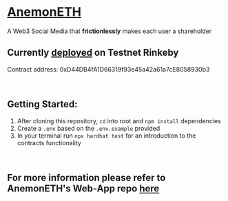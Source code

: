# [AnemonETH](https://anemoneth.herokuapp.com/)    
A Web3 Social Media that __frictionlessly__ makes each user a shareholder         
## Currently [deployed]([Proxy](https://rinkeby.etherscan.io/address/0xD44DB4fA1D66319f93e45a42a61a7cE8058930b3)) on Testnet Rinkeby

Contract address: 0xD44DB4fA1D66319f93e45a42a61a7cE8058930b3
 

 &nbsp;    
## Getting Started:

1. After cloning this repository, `cd` into root and `npm install` dependencies
2. Create a `.env` based on the `.env.example` provided
3. In your terminal run `npx hardhat test` for an introduction to the contracts functionality

 &nbsp;    

## For more information please refer to AnemonETH's Web-App repo [here](https://github.com/marinojoey/Anemoneth-web-app#a-web3-social-media-that-frictionlessly-makes-each-user-a-shareholder)
